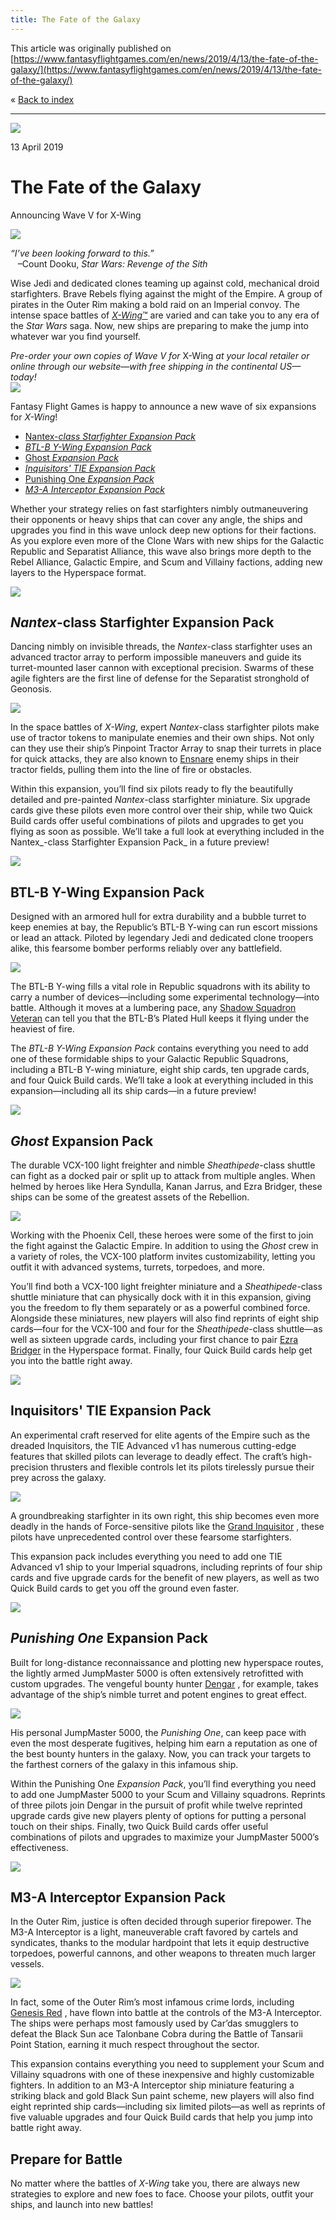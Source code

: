 ```yaml
---
title: The Fate of the Galaxy
---
```


This article was originally published on [https://www.fantasyflightgames.com/en/news/2019/4/13/the-fate-of-the-galaxy/](https://www.fantasyflightgames.com/en/news/2019/4/13/the-fate-of-the-galaxy/)

&laquo; [Back to index](../index.md)

---

![](swz_w5_preview1.jpg)

13 April 2019

The Fate of the Galaxy
======================

Announcing Wave V for X-Wing

![](swz_w5_boxes.png)

_“I’ve been looking forward to this.”_  
   –Count Dooku, _Star Wars: Revenge of the Sith_

Wise Jedi and dedicated clones teaming up against cold, mechanical droid starfighters. Brave Rebels flying against the might of the Empire. A group of pirates in the Outer Rim making a bold raid on an Imperial convoy. The intense space battles of [_X-Wing_™](https://www.fantasyflightgames.com/en/products/x-wing-second-edition/) are varied and can take you to any era of the _Star Wars_ saga. Now, new ships are preparing to make the jump into whatever war you find yourself.

_Pre-order your own copies of Wave V for_ X-Wing _at your local retailer or online through our website—with free shipping in the continental US—today!  
 [![](ffg_ordernow_v2.png)](https://shop.fantasyflightgames.com/preorders/create/SWZ47/)_ 

Fantasy Flight Games is happy to announce a new wave of six expansions for _X-Wing_!

*   [Nantex-_class Starfighter Expansion Pack_](https://www.fantasyflightgames.com/en/products/x-wing-second-edition/products/nantex-class-starfighter-expansion-pack/)
*   _[BTL-B Y-Wing Expansion Pack](https://www.fantasyflightgames.com/en/products/x-wing-second-edition/products/btl-b-y-wing-expansion-pack/)_
*   [Ghost _Expansion Pack_](https://www.fantasyflightgames.com/en/products/x-wing-second-edition/products/x-wing-second-edition-ghost-expansion-pack/)
*   _[Inquisitors' TIE Expansion Pack](https://www.fantasyflightgames.com/en/products/x-wing-second-edition/products/x-wing-second-edition-inquisitors-tie-expansion-pack/)_
*   [Punishing One _Expansion Pack_](https://www.fantasyflightgames.com/en/products/x-wing-second-edition/products/x-wing-second-edition-punishing-one-expansion-pack/)
*   _[M3-A Interceptor Expansion Pack](https://www.fantasyflightgames.com/en/products/x-wing-second-edition/products/x-wing-second-edition-m3-interceptor-expansion-pack/)_

Whether your strategy relies on fast starfighters nimbly outmaneuvering their opponents or heavy ships that can cover any angle, the ships and upgrades you find in this wave unlock deep new options for their factions. As you explore even more of the Clone Wars with new ships for the Galactic Republic and Separatist Alliance, this wave also brings more depth to the Rebel Alliance, Galactic Empire, and Scum and Villainy factions, adding new layers to the Hyperspace format.

![](swz47_ship-art.png)

_Nantex_\-class Starfighter Expansion Pack
------------------------------------------

Dancing nimbly on invisible threads, the _Nantex_\-class starfighter uses an advanced tractor array to perform impossible maneuvers and guide its turret-mounted laser cannon with exceptional precision. Swarms of these agile fighters are the first line of defense for the Separatist stronghold of Geonosis.

![](swz47_spread.png)

In the space battles of _X-Wing_, expert _Nantex_\-class starfighter pilots make use of tractor tokens to manipulate enemies and their own ships. Not only can they use their ship’s Pinpoint Tractor Array to snap their turrets in place for quick attacks, they are also known to [Ensnare](swz_w5_card-ensnare.png) enemy ships in their tractor fields, pulling them into the line of fire or obstacles.

Within this expansion, you’ll find six pilots ready to fly the beautifully detailed and pre-painted _Nantex_\-class starfighter miniature. Six upgrade cards give these pilots even more control over their ship, while two Quick Build cards offer useful combinations of pilots and upgrades to get you flying as soon as possible. We’ll take a full look at everything included in the Nantex_\-class Starfighter Expansion Pack_ in a future preview!

![](swz48_ship-art.png)

BTL-B Y-Wing Expansion Pack
---------------------------

Designed with an armored hull for extra durability and a bubble turret to keep enemies at bay, the Republic’s BTL-B Y-wing can run escort missions or lead an attack. Piloted by legendary Jedi and dedicated clone troopers alike, this fearsome bomber performs reliably over any battlefield.

![](swz48_spread.png)

The BTL-B Y-wing fills a vital role in Republic squadrons with its ability to carry a number of devices—including some experimental technology—into battle. Although it moves at a lumbering pace, any [Shadow Squadron Veteran](swz_w5_pilot-shadow-sqd-vet.png) can tell you that the BTL-B’s Plated Hull keeps it flying under the heaviest of fire.

The _BTL-B Y-Wing Expansion Pack_ contains everything you need to add one of these formidable ships to your Galactic Republic Squadrons, including a BTL-B Y-wing miniature, eight ship cards, ten upgrade cards, and four Quick Build cards. We’ll take a look at everything included in this expansion—including all its ship cards—in a future preview!

![](swz49_ship-art.png)

_Ghost_ Expansion Pack
----------------------

The durable VCX-100 light freighter and nimble _Sheathipede_\-class shuttle can fight as a docked pair or split up to attack from multiple angles. When helmed by heroes like Hera Syndulla, Kanan Jarrus, and Ezra Bridger, these ships can be some of the greatest assets of the Rebellion.

![](swz49_spread.png)

Working with the Phoenix Cell, these heroes were some of the first to join the fight against the Galactic Empire. In addition to using the _Ghost_ crew in a variety of roles, the VCX-100 platform invites customizability, letting you outfit it with advanced systems, turrets, torpedoes, and more.

You’ll find both a VCX-100 light freighter miniature and a _Sheathipede_\-class shuttle miniature that can physically dock with it in this expansion, giving you the freedom to fly them separately or as a powerful combined force. Alongside these miniatures, new players will also find reprints of eight ship cards—four for the VCX-100 and four for the _Sheathipede_\-class shuttle—as well as sixteen upgrade cards, including your first chance to pair [Ezra Bridger](swz_w5_pilot-ezra-bridger.png) in the Hyperspace format. Finally, four Quick Build cards help get you into the battle right away.

![](swz50_ship-art.png)

Inquisitors' TIE Expansion Pack
-------------------------------

An experimental craft reserved for elite agents of the Empire such as the dreaded Inquisitors, the TIE Advanced v1 has numerous cutting-edge features that skilled pilots can leverage to deadly effect. The craft’s high-precision thrusters and flexible controls let its pilots tirelessly pursue their prey across the galaxy.

![](swz50_spread.png)

A groundbreaking starfighter in its own right, this ship becomes even more deadly in the hands of Force-sensitive pilots like the [Grand Inquisitor](swz_w5_pilot-grand-inquisitor.png) , these pilots have unprecedented control over these fearsome starfighters.

This expansion pack includes everything you need to add one TIE Advanced v1 ship to your Imperial squadrons, including reprints of four ship cards and five upgrade cards for the benefit of new players, as well as two Quick Build cards to get you off the ground even faster.

![](swz51_ship-art.png)

_Punishing One_ Expansion Pack
------------------------------

Built for long-distance reconnaissance and plotting new hyperspace routes, the lightly armed JumpMaster 5000 is often extensively retrofitted with custom upgrades. The vengeful bounty hunter [Dengar](swz_w5_pilot-dengar.png) , for example, takes advantage of the ship’s nimble turret and potent engines to great effect.

![](swz51_spread.png)

His personal JumpMaster 5000, the _Punishing One_, can keep pace with even the most desperate fugitives, helping him earn a reputation as one of the best bounty hunters in the galaxy. Now, you can track your targets to the farthest corners of the galaxy in this infamous ship.

Within the Punishing One _Expansion Pack_, you’ll find everything you need to add one JumpMaster 5000 to your Scum and Villainy squadrons. Reprints of three pilots join Dengar in the pursuit of profit while twelve reprinted upgrade cards give new players plenty of options for putting a personal touch on their ships. Finally, two Quick Build cards offer useful combinations of pilots and upgrades to maximize your JumpMaster 5000’s effectiveness.

![](swz52_ship-art.png)

M3-A Interceptor Expansion Pack
-------------------------------

In the Outer Rim, justice is often decided through superior firepower. The M3-A Interceptor is a light, maneuverable craft favored by cartels and syndicates, thanks to the modular hardpoint that lets it equip destructive torpedoes, powerful cannons, and other weapons to threaten much larger vessels.

![](swz52_spread.png)

In fact, some of the Outer Rim’s most infamous crime lords, including [Genesis Red](swz_w5_pilot-genesis-red.png) , have flown into battle at the controls of the M3-A Interceptor. The ships were perhaps most famously used by Car’das smugglers to defeat the Black Sun ace Talonbane Cobra during the Battle of Tansarii Point Station, earning it much respect throughout the sector.

This expansion contains everything you need to supplement your Scum and Villainy squadrons with one of these inexpensive and highly customizable fighters. In addition to an M3-A Interceptor ship miniature featuring a striking black and gold Black Sun paint scheme, new players will also find eight reprinted ship cards—including six limited pilots—as well as reprints of five valuable upgrades and four Quick Build cards that help you jump into battle right away.

Prepare for Battle
------------------

No matter where the battles of _X-Wing_ take you, there are always new strategies to explore and new foes to face. Choose your pilots, outfit your ships, and launch into new battles!

[](http://community.fantasyflightgames.com/index.php?/forum/222-x-wing/)
